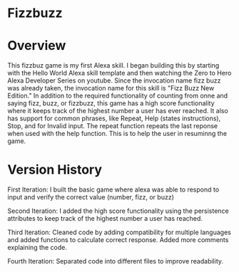 # Fizzbuzz

# Overview
This fizzbuz game is my first Alexa skill. I began building this by starting with the Hello World Alexa skill template and then watching the Zero to Hero Alexa Developer Series on youtube. Since the invocation name fizz buzz was already taken, the invocation name for this skill is "Fizz Buzz New Edition." In addition to the required functionality of counting from onne and saying fizz, buzz, or fizzbuzz, this game has a high score functionality where it keeps track of the highest number a user has ever reached. It also has support for common phrases, like Repeat, Help (states instructions), Stop, and for Invalid input. The repeat function repeats the last reponse when used with the help function. This is to help the user in resuminng the game. 

# Version History

First Iteration: I built the basic game where alexa was able to respond to input and verify the correct value (number, fizz, or buzz)

Second Iteration: I added the high score functionality using the persistence attributes to keep track of the highest number a user has reached.

Third Iteration: Cleaned code by adding compatibility for multiple languages and added functions to calculate correct response. Added more comments explaining the code.

Fourth Iteration: Separated code into different files to improve readability. 
